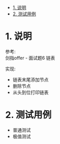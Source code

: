 
<!-- TOC -->

- [1. 说明](#1-说明)
- [2. 测试用例](#2-测试用例)

<!-- /TOC -->

<a id="markdown-1-说明" name="1-说明"></a>
# 1. 说明

参考:  
剑指offer - 面试题6 链表

实现:
* 链表末尾添加节点
* 删除节点
* 从头到位打印链表

<a id="markdown-2-测试用例" name="2-测试用例"></a>
# 2. 测试用例

* 普通测试
* 极值测试
